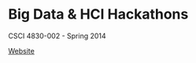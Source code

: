 # Big Data & HCI Hackathons 
CSCI 4830-002 - Spring 2014

[Website](http://csci-4830-002-2014.github.io/)
